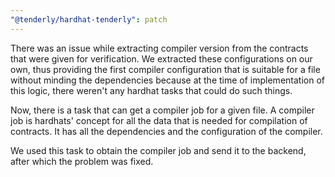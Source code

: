 ```yaml
---
"@tenderly/hardhat-tenderly": patch
---
```


There was an issue while extracting compiler version from the contracts that were given for verification.
We extracted these configurations on our own, thus providing the first compiler configuration that is suitable for a file without minding the dependencies because at the time of implementation of this logic, there weren't any hardhat tasks that could do such things.

Now, there is a task that can get a compiler job for a given file.
A compiler job is hardhats' concept for all the data that is needed for compilation of contracts. It has all the dependencies and the configuration of the compiler.

We used this task to obtain the compiler job and send it to the backend, after which the problem was fixed.
